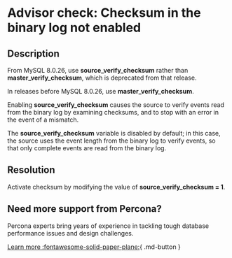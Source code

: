 # Advisor check: Checksum in the binary log not enabled

## Description

From MySQL 8.0.26, use **source_verify_checksum** rather than **master_verify_checksum**, which is deprecated from that release. 

In releases before MySQL 8.0.26, use **master_verify_checksum**.

Enabling **source_verify_checksum** causes the source to verify events read from the binary log by examining checksums, and to stop with an error in the event of a mismatch. 

The **source_verify_checksum** variable is disabled by default; in this case, the source uses the event length from the binary log to verify events, so that only complete events are read from the binary log.

## Resolution

Activate checksum by modifying the value of  **source_verify_checksum = 1**.

## Need more support from Percona?

Percona experts bring years of experience in tackling tough database performance issues and design challenges.

[Learn more :fontawesome-solid-paper-plane:](https://per.co.na/subscribe){ .md-button }

